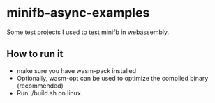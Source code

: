 # minifb-async-examples
Some test projects I used to test minifb in webassembly.

## How to run it

* make sure you have wasm-pack installed
* Optionally, wasm-opt can be used to optimize the compiled binary (recommended)
* Run ./build.sh on linux.
